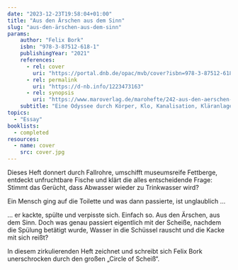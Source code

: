 ```yaml
---
date: "2023-12-23T19:58:04+01:00"
title: "Aus den Ärschen aus dem Sinn"
slug: "aus-den-ärschen-aus-dem-sinn"
params:
    author: "Felix Bork"
    isbn: "978-3-87512-618-1"
    publishingYear: "2021"
    references:
      - rel: cover
        uri: "https://portal.dnb.de/opac/mvb/cover?isbn=978-3-87512-618-1"
      - rel: permalink
        uri: "https://d-nb.info/1223473163"
      - rel: synopsis
        uri: "https://www.maroverlag.de/marohefte/242-aus-den-aerschen-aus-dem-sinn-9783875126181.html"
    subtitle: "Eine Odyssee durch Körper, Klo, Kanalisation, Kläranlage und Wolken : ein zirkulierendes Heft"
topics:
  - "Essay"
booklists:
  - completed
resources:
  - name: cover
    src: cover.jpg
---
```


Dieses Heft donnert durch Fallrohre, umschifft museumsreife Fettberge, entdeckt 
unfruchtbare Fische und klärt die alles entscheidende Frage: Stimmt das Gerücht, 
dass Abwasser wieder zu Trinkwasser wird?

Ein Mensch ging auf die Toilette und was dann passierte, ist unglaublich …

… er kackte, spülte und verpisste sich. Einfach so. Aus den Ärschen, aus dem 
Sinn. Doch was genau passiert eigentlich mit der Scheiße, nachdem die Spülung 
betätigt wurde, Wasser in die Schüssel rauscht und die Kacke mit sich reißt?

In diesem zirkulierenden Heft zeichnet und schreibt sich Felix Bork unerschrocken 
durch den großen „Circle of Scheiß“.